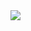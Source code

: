 <img src="https://capsule-render.vercel.app/api?type=waving&color=auto&height=200&section=header&text= SEO YU NA &fontSize=90" />
